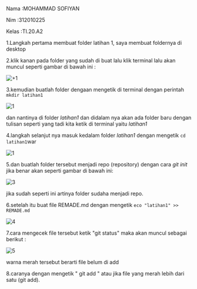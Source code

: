 Nama  :MOHAMMAD SOFIYAN 

Nim   :312010225

Kelas :TI.20.A2

1.Langkah pertama membuat folder latihan 1, saya membuat foldernya di desktop 

2.klik kanan pada folder yang sudah di buat lalu klik terminal lalu akan muncul seperti gambar di bawah ini :

![+1](https://user-images.githubusercontent.com/72899047/96363399-5b391e00-115e-11eb-85f8-f86b7fe14c0e.png)

3.kemudian buatlah folder dengaan mengetik di terminal dengan perintah `mkdir latihan1`

![1](https://user-images.githubusercontent.com/72899047/96363664-e7981080-115f-11eb-996d-eeba7bec1def.png)

dan nantinya di folder *latihan1* dan didalam nya akan ada folder baru dengan tulisan seperti yang tadi kita ketik di terminal yaitu *latihan1*

4.langkah selanjut nya masuk kedalam folder *latihan1* dengan mengetik `cd latihan1`war

![1](https://user-images.githubusercontent.com/72899047/96363664-e7981080-115f-11eb-996d-eeba7bec1def.png)

5.dan buatlah folder tersebut menjadi repo (repository) dengan cara *git init* jika benar akan seperti gambar di bawah ini:

![3](https://user-images.githubusercontent.com/72899047/96364016-55ddd280-1162-11eb-819e-f74a8792638a.png)

jika sudah seperti ini artinya folder sudaha menjadi repo.

6.setelah itu buat file REMADE.md dengan mengetik `eco "latihan1" >> REMADE.md `

![4](https://user-images.githubusercontent.com/72899047/96364149-6f334e80-1163-11eb-9939-73e65803e6a8.png)

7.cara mengecek file tersebut ketik "git status" maka akan muncul sebagai berikut : 

![5](https://user-images.githubusercontent.com/72899047/96364747-3ea0e400-1166-11eb-8841-ece7c3c9d94d.png)

warna merah tersebut berarti file belum di add

8.caranya dengan mengetik " git add <file>" atau jika file yang merah lebih dari satu (git add).
  
  
  
